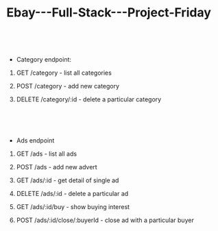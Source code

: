 # Ebay---Full-Stack---Project-Friday
<br>
<br>
<br>

- Category endpoint:

1. GET /category - list all categories

2. POST /category - add new category

3. DELETE /category/:id - delete a particular category

<br>
<br>
<br>

- Ads endpoint

1. GET /ads - list all ads

2. POST /ads - add new advert

3. GET /ads/:id - get detail of single ad

4. DELETE /ads/:id - delete a particular ad

5. GET /ads/:id/buy - show buying interest

6. POST /ads/:id/close/:buyerId - close ad with a particular buyer
